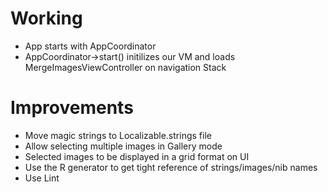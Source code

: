 #  Working
- App starts with AppCoordinator
- AppCoordinator->start() initilizes our VM and loads MergeImagesViewController on navigation Stack 

#  Improvements

- Move magic strings to Localizable.strings file
- Allow selecting multiple images in Gallery mode
- Selected images to be displayed in a grid format on UI
- Use the R generator to get tight reference of strings/images/nib names
- Use Lint


